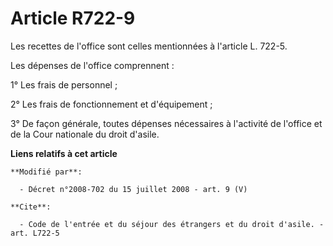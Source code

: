 # Article R722-9

Les recettes de l'office sont celles mentionnées à l'article L. 722-5. 

Les dépenses de l'office comprennent : 

1° Les frais de personnel ; 

2° Les frais de fonctionnement et d'équipement ; 

3° De façon générale, toutes dépenses nécessaires à l'activité de l'office et de la Cour nationale du droit d'asile.

**Liens relatifs à cet article**

	**Modifié par**:

	  - Décret n°2008-702 du 15 juillet 2008 - art. 9 (V)

	**Cite**:

	  - Code de l'entrée et du séjour des étrangers et du droit d'asile. - art. L722-5
